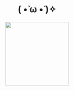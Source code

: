 <h1 align="center">( •̀ ω •́ )✧</h1>
<h3 align="center"></h3>

<div align="center">
  <img height="200" src="https://media.tenor.com/YMtcv1OioMwAAAAM/persona5-goro-akechi.gif"  />
</div>
<!--- - 👀 I’m interested in ...
- 🌱 I’m currently learning ...
- 💞️ I’m looking to collaborate on ...
- 📫 How to reach me ...
- 😄 Pronouns: ...
- ⚡ Fun fact: ...
--->

<!---
carlaguz/carlaguz is a ✨ special ✨ repository because its `README.md` (this file) appears on your GitHub profile.
You can click the Preview link to take a look at your changes.
--->
